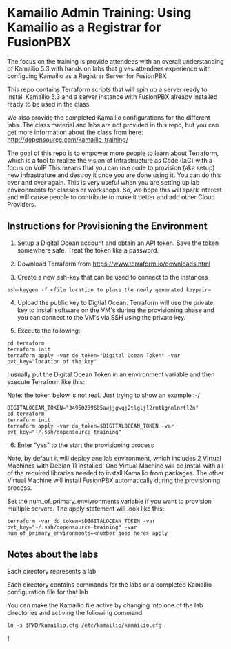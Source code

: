# Kamailio Admin Training: Using Kamailio as a Registrar for FusionPBX

The focus on the training is provide attendees with an overall understanding of Kamailio 5.3 with hands on labs
that gives attendees experience with configuing Kamailio as a Registrar Server for FusionPBX

This repo contains Terraform scripts that will spin up a server ready to install Kamailio 5.3 and a server instance with 
FusionPBX already installed ready to be used in the class.

We also provide the completed Kamailio configurations for the different labs.  The class material and labs are not provided in this repo,
but you can get more information about the class from here: http://dopensource.com/kamailio-training/  

The goal of this repo is to empower more people to learn about Terraform, which is a tool to realize the vision of Infrastructure as Code (IaC) with a focus on VoIP 
This means that you can use code to provision (aka setup) new infrastrature and destroy it once you are done using it.  You can do this over and over again.
This is very useful when you are setting up lab environments for classes or workshops.  So, we hope this will spark interest and will cause people to contribute to
make it better and add other Cloud Providers.  

## Instructions for Provisioning the Environment

1. Setup a Digital Ocean account and obtain an API token.  Save the token somewhere safe.  Treat the token like a password.

2. Download Terraform from https://www.terraform.io/downloads.html

3. Create a new ssh-key that can be used to connect to the instances

```
ssh-keygen -f <file location to place the newly generated keypair>
```

4. Upload the public key to Digtial Ocean.  Terraform will use the private key to install software on the VM's during the provisioning phase and you 
can connect to the VM's via SSH using the private key. 

5. Execute the following:

```
cd terraform
terraform init
terraform apply -var do_token="Digital Ocean Token" -var pvt_key="location of the key"
```

I usually put the Digital Ocean Token in an environment variable and then execute Terraform like this:

Note: the token below is not real.  Just trying to show an example :-/

```
DIGITALOCEAN_TOKEN="34950239605awjjgwqj2tlgljl2rntkgnnlnrtl2n"
cd terraform
terraform init
terraform apply -var do_token=$DIGITALOCEAN_TOKEN -var pvt_key="~/.ssh/dopensource-training" 
```

6. Enter "yes" to the start the provisioning process


Note, by default it will deploy one lab environment, which includes 2 Virtual Machines with Debian 11 installed.  One Virtual Machine will be install with 
all of the required libraries needed to install Kamailio from packages.  The other Virtual Machine will install FusionPBX automatically during the provisioning process.  

Set the num_of_primary_envivronments variable if you want to provision multiple servers.  The apply statement will look like this:

```
terraform -var do_token=$DIGITALOCEAN_TOKEN -var pvt_key="~/.ssh/dopensource-training" -var num_of_primary_environments=<number goes here> apply
```

## Notes about the labs

Each directory represents a lab

Each directory contains commands for the labs or a completed Kamailio configuration file for that lab

You can make the Kamailio file active by changing into one of the lab directories and activing the following command

```
ln -s $PWD/kamailio.cfg /etc/kamailio/kamailio.cfg
```

]
